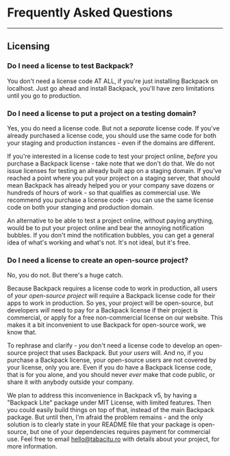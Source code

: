 # Frequently Asked Questions

---


<a name="licensing"></a>
## Licensing

<a name="no-license-needed-on-localhost"></a>
### Do I need a license to test Backpack?

You don't need a license code AT ALL, if you're just installing Backpack on localhost. Just go ahead and install Backpack, you'll have zero limitations until you go to production.


<a name="licese-for-stagind-domain"></a>
### Do I need a license to put a project on a testing domain?

Yes, you do need a license code. But not a _separate_ license code. If you've already purchased a license code, you should use the same code for both your staging and production instances - even if the domains are different.

If you're interested in a license code to test your project online, _before_ you purchase a Backpack license - take note that we don't do that. We do not issue licenses for testing an already built app on a staging domain. If you’ve reached a point where you put your project on a staging server, that should mean Backpack has already helped you or your company save dozens or hundreds of hours of work - so that qualifies as commercial use. We recommend you purchase a license code - you can use the same license code on both your stanging and production domain.

An alternative to be able to test a project online, without paying anything, would be to put your project online and bear the annoying notification bubbles. If you don't mind the notification bubbles, you can get a general idea of what's working and what's not. It's not ideal, but it's free.


<a name="backpack-license-for-open-source-projects"></a>
### Do I need a license to create an open-source project?

No, you do not. But there's a huge catch. 

Because Backpack requires a license code to work in production, all users of _your open-source project_ will require a Backpack license code for their apps to work in production. So yes, your project will be open-source, but developers _will_ need to pay for a Backpack license if their project is commercial, or apply for a free non-commercial license on our website. This makes it a bit inconvenient to use Backpack for open-source work, we know that. 

To rephrase and clarify - _you_ don't need a license code to develop an open-source project that uses Backpack. But _your users_ will. And no, if you purchase a Backpack license, your open-source users are not covered by your license, only you are. Even if you do have a Backpack license code, that is for you alone, and you should never _ever_ make that code public, or share it with anybody outside your company. 

We plan to address this inconvenience in Backpack v5, by having a "Backpack Lite" package under MIT License, with limited features. Then you could easily build things on top of that, instead of the main Backpack package. But until then, I'm afraid the problem remains - and the only solution is to clearly state in your README file that your package is open-source, but one of your dependencies requires payment for commercial use. Feel free to email hello@tabacitu.ro with details about your project, for more information.

